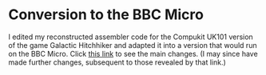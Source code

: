 # Conversion to the BBC Micro

I edited my reconstructed assembler code for the Compukit UK101 version of the game Galactic Hitchhiker and adapted it into a version that would run on the BBC Micro. Click [this link](https://github.com/ahope1/Galactic-Hitchhiker/commit/5652229d51ea682a2fcbd538a720b9c07396810b) to see the main changes. (I may since have made further changes, subsequent to those revealed by that link.) 

